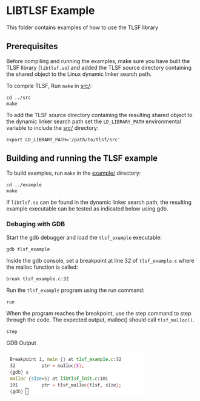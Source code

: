 # LIBTLSF Example

This folder contains examples of how to use the TLSF library


## Prerequisites

Before compiling and running the examples, make sure you have built the TLSF library (`libtlsf.so`) and added the TLSF source directory containing the shared object to the Linux dynamic linker search path.

To compile TLSF, Run `make` in [src/](../src/):

```
cd ../src
make
```

To add the TLSF source directory containing the resulting shared object to the dynamic linker search path set the `LD_LIBRARY_PATH` environmental variable to include the [src/](../src/) directory:

```
export LD_LIBRARY_PATH='/path/to/tlsf/src'
```


## Building and running the TLSF example

To build examples, run `make` in the [example/](./example/) directory:

```
cd ../example
make
```
If `libtlsf.so` can be found in the dynamic linker search path, the resulting example executable can be tested as indicated below using gdb. 

### Debuging with GDB 

Start the gdb debugger and load the `tlsf_example` executable:

```
gdb tlsf_example
```
Inside the gdb console, set a breakpoint at line 32 of `tlsf_example.c` where the malloc function is called:
```
break tlsf_example.c:32
```
Run the `tlsf_example` program using the run command:
```
run
```
When the program reaches the breakpoint, use the step command to step through the code. The expected output, malloc() should call `tlsf_malloc()`. 

```
step
```
GDB Output

![output](gdb_output.PNG)








